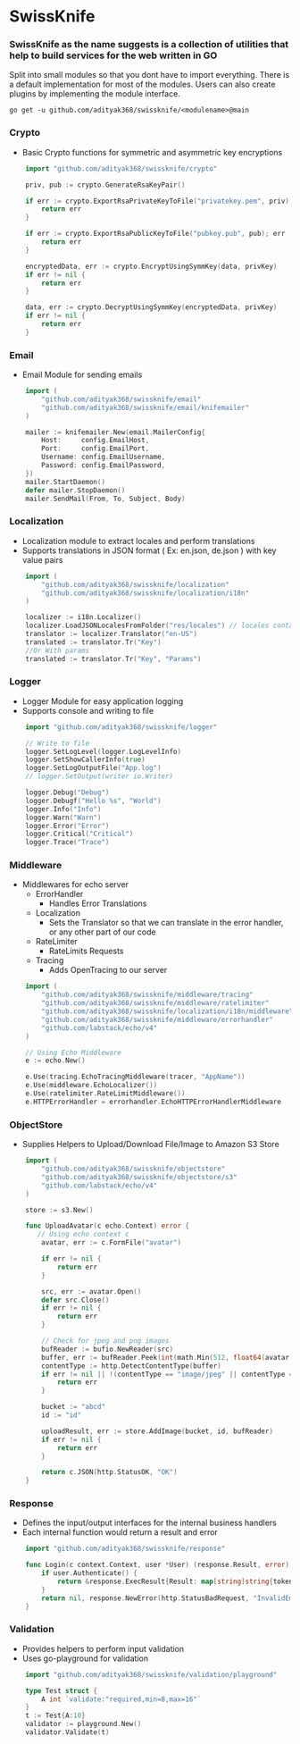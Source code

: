 # SwissKnife

### SwissKnife as the name suggests is a collection of utilities that help to build services for the web written in GO

Split into small modules so that you dont have to import everything. There is a default implementation for most of the modules. Users can also create plugins by implementing the module interface.

```
go get -u github.com/adityak368/swissknife/<modulename>@main
```

### Crypto

- Basic Crypto functions for symmetric and asymmetric key encryptions

```go
    import "github.com/adityak368/swissknife/crypto"

    priv, pub := crypto.GenerateRsaKeyPair()

    if err := crypto.ExportRsaPrivateKeyToFile("privatekey.pem", priv); err != nil {
        return err
    }

    if err := crypto.ExportRsaPublicKeyToFile("pubkey.pub", pub); err != nil {
        return err
    }

    encryptedData, err := crypto.EncryptUsingSymmKey(data, privKey)
    if err != nil {
        return err
    }

    data, err := crypto.DecryptUsingSymmKey(encryptedData, privKey)
    if err != nil {
        return err
    }
```

### Email

- Email Module for sending emails

```go
    import (
        "github.com/adityak368/swissknife/email"
        "github.com/adityak368/swissknife/email/knifemailer"
    )

    mailer := knifemailer.New(email.MailerConfig{
        Host:     config.EmailHost,
        Port:     config.EmailPort,
        Username: config.EmailUsername,
        Password: config.EmailPassword,
    })
    mailer.StartDaemon()
    defer mailer.StopDaemon()
    mailer.SendMail(From, To, Subject, Body)
```

### Localization

- Localization module to extract locales and perform translations
- Supports translations in JSON format ( Ex: en.json, de.json ) with key value pairs

```go
    import (
        "github.com/adityak368/swissknife/localization"
        "github.com/adityak368/swissknife/localization/i18n"
    )

    localizer := i18n.Localizer()
    localizer.LoadJSONLocalesFromFolder("res/locales") // locales contains file en-US.json
    translator := localizer.Translator("en-US")
    translated := translator.Tr("Key")
    //Or With params
    translated := translator.Tr("Key", "Params")
```

### Logger

- Logger Module for easy application logging
- Supports console and writing to file

```go
    import "github.com/adityak368/swissknife/logger"

    // Write to file
    logger.SetLogLevel(logger.LogLevelInfo)
    logger.SetShowCallerInfo(true)
    logger.SetLogOutputFile("App.log")
    // logger.SetOutput(writer io.Writer)

    logger.Debug("Debug")
    logger.Debugf("Hello %s", "World")
    logger.Info("Info")
    logger.Warn("Warn")
    logger.Error("Error")
    logger.Critical("Critical")
    logger.Trace("Trace")
```

### Middleware

- Middlewares for echo server
  - ErrorHandler
    - Handles Error Translations
  - Localization
    - Sets the Translator so that we can translate in the error handler, or any other part of our code
  - RateLimiter
    - RateLimits Requests
  - Tracing
    - Adds OpenTracing to our server

```go
    import (
        "github.com/adityak368/swissknife/middleware/tracing"
        "github.com/adityak368/swissknife/middleware/ratelimiter"
        "github.com/adityak368/swissknife/localization/i18n/middleware"
        "github.com/adityak368/swissknife/middleware/errorhandler"
        "github.com/labstack/echo/v4"
    )

    // Using Echo Middleware
    e := echo.New()

    e.Use(tracing.EchoTracingMiddleware(tracer, "AppName"))
    e.Use(middleware.EchoLocalizer())
    e.Use(ratelimiter.RateLimitMiddleware())
    e.HTTPErrorHandler = errorhandler.EchoHTTPErrorHandlerMiddleware
```

### ObjectStore

- Supplies Helpers to Upload/Download File/Image to Amazon S3 Store

```go
    import (
        "github.com/adityak368/swissknife/objectstore"
        "github.com/adityak368/swissknife/objectstore/s3"
        "github.com/labstack/echo/v4"
    )

    store := s3.New()

    func UploadAvatar(c echo.Context) error {
       // Using echo context c
        avatar, err := c.FormFile("avatar")

        if err != nil {
            return err
        }

        src, err := avatar.Open()
        defer src.Close()
        if err != nil {
            return err
        }

        // Check for jpeg and png images
        bufReader := bufio.NewReader(src)
        buffer, err := bufReader.Peek(int(math.Min(512, float64(avatar.Size))))
        contentType := http.DetectContentType(buffer)
        if err != nil || !(contentType == "image/jpeg" || contentType == "image/png") {
            return err
        }

        bucket := "abcd"
        id := "id"

        uploadResult, err := store.AddImage(bucket, id, bufReader)
        if err != nil {
            return err
        }

	    return c.JSON(http.StatusOK, "OK")
    }
```

### Response

- Defines the input/output interfaces for the internal business handlers
- Each internal function would return a result and error

```go
    import "github.com/adityak368/swissknife/response"

    func Login(c context.Context, user *User) (response.Result, error) {
        if user.Authenticate() {
            return &response.ExecResult{Result: map[string]string{token: "Token"}, MessageID: "UserAuthenticated"}, nil
        }
        return nil, response.NewError(http.StatusBadRequest, "InvalidEmailPassword")
    }
```

### Validation

- Provides helpers to perform input validation
- Uses go-playground for validation

```go
    import "github.com/adityak368/swissknife/validation/playground"

    type Test struct {
        A int `validate:"required,min=8,max=16"`
    }
    t := Test{A:10}
    validator := playground.New()
    validator.Validate(t)
```
